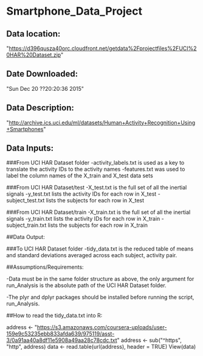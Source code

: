 # Smartphone_Data_Project

## Data location:  
"https://d396qusza40orc.cloudfront.net/getdata%2Fprojectfiles%2FUCI%20HAR%20Dataset.zip"
## Date Downloaded:  
"Sun Dec 20 ??20:20:36 2015"
## Data Description:  
"http://archive.ics.uci.edu/ml/datasets/Human+Activity+Recognition+Using+Smartphones"

## Data Inputs:	

###From UCI HAR Dataset folder
-activity_labels.txt is used as a key to translate the
activity IDs to the activity names
-features.txt was used to label the column names of the
X_train and X_test data sets

###From UCI HAR Dataset/test
-X_test.txt is the full set of all the inertial signals
-y_test.txt lists the activity IDs for each row in X_test
-subject_test.txt lists the subjects for each row in X_test
		
###From UCI HAR Dataset/train
-X_train.txt is the full set of all the inertial signals
-y_train.txt lists the activity IDs for each row in X_train
-subject_train.txt lists the subjects for each row in X_train

##Data Output:  

###To UCI HAR Dataset folder
-tidy_data.txt is the reduced table of means and standard 
deviations averaged across each subject, activity pair.
							

##Assumptions/Requirements:

-Data must be in the same folder structure as above, the only argument for 
run_Analysis is the absolute path of the UCI HAR Dataset folder.

-The plyr and dplyr packages should be installed before running the script, run_Analysis.


##How to read the tidy_data.txt into R:

address <- "https://s3.amazonaws.com/coursera-uploads/user-159e9c53235ebb833afda639/975119/asst-3/0a91aa40a8df11e5908a49aa28c78cdc.txt"
address <- sub("^https", "http", address)
data <- read.table(url(address), header = TRUE)
View(data)




